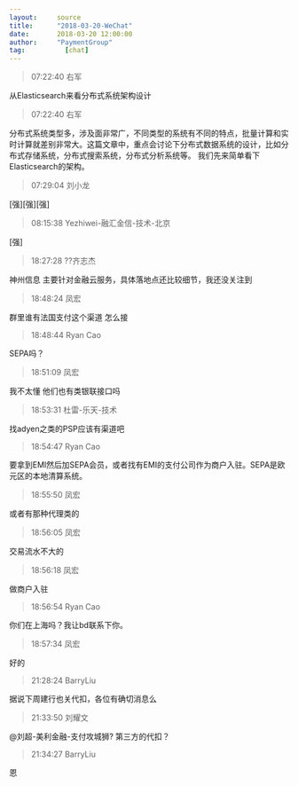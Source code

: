 ```yaml
---
layout:     source 
title:      "2018-03-20-WeChat"
date:       2018-03-20 12:00:00
author:     "PaymentGroup"
tag:		  [chat]
---
```

> 07:22:40  右军  
   
从Elasticsearch来看分布式系统架构设计  
   
> 07:22:40  右军  
   
分布式系统类型多，涉及面非常广，不同类型的系统有不同的特点，批量计算和实时计算就差别非常大。这篇文章中，重点会讨论下分布式数据系统的设计，比如分布式存储系统，分布式搜索系统，分布式分析系统等。 我们先来简单看下Elasticsearch的架构。  
   
> 07:29:04  刘小龙  
   
[强][强][强]  
   
> 08:15:38  Yezhiwei-融汇金信-技术-北京  
   
[强]  
   
> 18:27:28  ??齐志杰  
   
神州信息 主要针对金融云服务，具体落地点还比较细节，我还没关注到  
   
> 18:48:24  凤宏  
   
群里谁有法国支付这个渠道 怎么接  
   
> 18:48:44  Ryan Cao  
   
SEPA吗？  
   
> 18:51:09  凤宏  
   
我不太懂 他们也有类银联接口吗  
   
> 18:53:31  杜雷-乐天-技术  
   
找adyen之类的PSP应该有渠道吧  
   
> 18:54:47  Ryan Cao  
   
要拿到EMI然后加SEPA会员，或者找有EMI的支付公司作为商户入驻。SEPA是欧元区的本地清算系统。  
   
> 18:55:50  凤宏  
   
或者有那种代理类的  
   
> 18:56:05  凤宏  
   
交易流水不大的  
   
> 18:56:18  凤宏  
   
做商户入驻  
   
> 18:56:54  Ryan Cao  
   
你们在上海吗？我让bd联系下你。  
   
> 18:57:34  凤宏  
   
好的  
   
> 21:28:24  BarryLiu  
   
据说下周建行也关代扣，各位有确切消息么  
   
> 21:33:50  刘耀文  
   
@刘超-美利金融-支付攻城狮? 第三方的代扣？  
   
> 21:34:27  BarryLiu  
   
恩  
   
